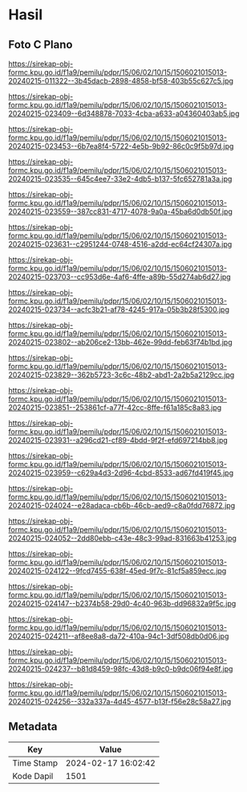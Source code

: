 # Hasil

## Foto C Plano

https://sirekap-obj-formc.kpu.go.id/f1a9/pemilu/pdpr/15/06/02/10/15/1506021015013-20240215-011322--3b45dacb-2898-4858-bf58-403b55c627c5.jpg

https://sirekap-obj-formc.kpu.go.id/f1a9/pemilu/pdpr/15/06/02/10/15/1506021015013-20240215-023409--6d348878-7033-4cba-a633-a04360403ab5.jpg

https://sirekap-obj-formc.kpu.go.id/f1a9/pemilu/pdpr/15/06/02/10/15/1506021015013-20240215-023453--6b7ea8f4-5722-4e5b-9b92-86c0c9f5b97d.jpg

https://sirekap-obj-formc.kpu.go.id/f1a9/pemilu/pdpr/15/06/02/10/15/1506021015013-20240215-023535--645c4ee7-33e2-4db5-b137-5fc652781a3a.jpg

https://sirekap-obj-formc.kpu.go.id/f1a9/pemilu/pdpr/15/06/02/10/15/1506021015013-20240215-023559--387cc831-4717-4078-9a0a-45ba6d0db50f.jpg

https://sirekap-obj-formc.kpu.go.id/f1a9/pemilu/pdpr/15/06/02/10/15/1506021015013-20240215-023631--c2951244-0748-4516-a2dd-ec64cf24307a.jpg

https://sirekap-obj-formc.kpu.go.id/f1a9/pemilu/pdpr/15/06/02/10/15/1506021015013-20240215-023703--cc953d6e-4af6-4ffe-a89b-55d274ab6d27.jpg

https://sirekap-obj-formc.kpu.go.id/f1a9/pemilu/pdpr/15/06/02/10/15/1506021015013-20240215-023734--acfc3b21-af78-4245-917a-05b3b28f5300.jpg

https://sirekap-obj-formc.kpu.go.id/f1a9/pemilu/pdpr/15/06/02/10/15/1506021015013-20240215-023802--ab206ce2-13bb-462e-99dd-feb63f74b1bd.jpg

https://sirekap-obj-formc.kpu.go.id/f1a9/pemilu/pdpr/15/06/02/10/15/1506021015013-20240215-023829--362b5723-3c6c-48b2-abd1-2a2b5a2129cc.jpg

https://sirekap-obj-formc.kpu.go.id/f1a9/pemilu/pdpr/15/06/02/10/15/1506021015013-20240215-023851--253861cf-a77f-42cc-8ffe-f61a185c8a83.jpg

https://sirekap-obj-formc.kpu.go.id/f1a9/pemilu/pdpr/15/06/02/10/15/1506021015013-20240215-023931--a296cd21-cf89-4bdd-9f2f-efd697214bb8.jpg

https://sirekap-obj-formc.kpu.go.id/f1a9/pemilu/pdpr/15/06/02/10/15/1506021015013-20240215-023959--c629a4d3-2d96-4cbd-8533-ad67fd419f45.jpg

https://sirekap-obj-formc.kpu.go.id/f1a9/pemilu/pdpr/15/06/02/10/15/1506021015013-20240215-024024--e28adaca-cb6b-46cb-aed9-c8a0fdd76872.jpg

https://sirekap-obj-formc.kpu.go.id/f1a9/pemilu/pdpr/15/06/02/10/15/1506021015013-20240215-024052--2dd80ebb-c43e-48c3-99ad-831663b41253.jpg

https://sirekap-obj-formc.kpu.go.id/f1a9/pemilu/pdpr/15/06/02/10/15/1506021015013-20240215-024122--9fcd7455-638f-45ed-9f7c-81cf5a859ecc.jpg

https://sirekap-obj-formc.kpu.go.id/f1a9/pemilu/pdpr/15/06/02/10/15/1506021015013-20240215-024147--b2374b58-29d0-4c40-963b-dd96832a9f5c.jpg

https://sirekap-obj-formc.kpu.go.id/f1a9/pemilu/pdpr/15/06/02/10/15/1506021015013-20240215-024211--af8ee8a8-da72-410a-94c1-3df508db0d06.jpg

https://sirekap-obj-formc.kpu.go.id/f1a9/pemilu/pdpr/15/06/02/10/15/1506021015013-20240215-024237--b81d8459-98fc-43d8-b9c0-b9dc06f94e8f.jpg

https://sirekap-obj-formc.kpu.go.id/f1a9/pemilu/pdpr/15/06/02/10/15/1506021015013-20240215-024256--332a337a-4d45-4577-b13f-f56e28c58a27.jpg


## Metadata

| Key        | Value               |
| ---------- | ------------------- |
| Time Stamp | 2024-02-17 16:02:42 |
| Kode Dapil | 1501                |



